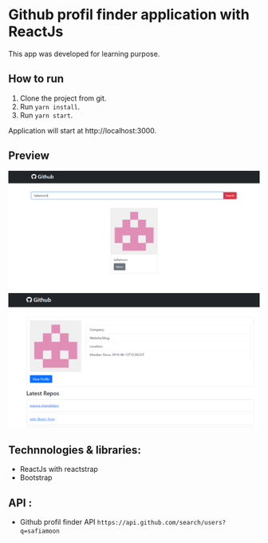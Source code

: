 # Github profil finder application with ReactJs

This app was developed for learning purpose.

## How to run

1. Clone the project from git.
2. Run `yarn install`.
3. Run `yarn start`.

Application will start at http://localhost:3000.

## Preview

![img1](/screenshots/img1.PNG)
![img2](/screenshots/img2.PNG)

## Technnologies & libraries: 

- ReactJs with reactstrap
- Bootstrap

## API : 

- Github profil finder API
`https://api.github.com/search/users?q=safiamoon`
